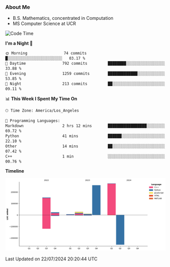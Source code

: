 ### About Me

- B.S. Mathematics, concentrated in Computation
- MS Computer Science at UCR



<!--START_SECTION:waka-->
![Code Time](http://img.shields.io/badge/Code%20Time-289%20hrs%2052%20mins-blue)

**I'm a Night 🦉** 

```text
🌞 Morning                74 commits          █░░░░░░░░░░░░░░░░░░░░░░░░   03.17 % 
🌆 Daytime                792 commits         ████████░░░░░░░░░░░░░░░░░   33.88 % 
🌃 Evening                1259 commits        █████████████░░░░░░░░░░░░   53.85 % 
🌙 Night                  213 commits         ██░░░░░░░░░░░░░░░░░░░░░░░   09.11 % 
```


📊 **This Week I Spent My Time On** 

```text
🕑︎ Time Zone: America/Los_Angeles

💬 Programming Languages: 
Markdown                 2 hrs 12 mins       █████████████████░░░░░░░░   69.72 % 
Python                   41 mins             ██████░░░░░░░░░░░░░░░░░░░   22.10 % 
Other                    14 mins             ██░░░░░░░░░░░░░░░░░░░░░░░   07.42 % 
C++                      1 min               ░░░░░░░░░░░░░░░░░░░░░░░░░   00.76 % 
```

**Timeline**

![Lines of Code chart](https://raw.githubusercontent.com/nickocruzm/nickocruzm/main/assets/bar_graph.png)


 Last Updated on 22/07/2024 20:20:44 UTC
<!--END_SECTION:waka-->
